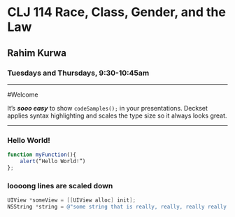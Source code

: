# CLJ 114 Race, Class, Gender, and the Law
## Rahim Kurwa
### Tuesdays and Thursdays, 9:30-10:45am

---

#Welcome

It’s _**sooo easy**_ to show `codeSamples();` in your presentations. Deckset applies syntax highlighting and scales the type size so it always looks great.

---

### Hello World!

```javascript
function myFunction(){
	alert(“Hello World!”)
};
```

### **loooong** lines are scaled down

```objectivec 
UIView *someView = [[UIView alloc] init];
NSString *string = @"some string that is really, really, really really long, and has many, many, many words";
```
